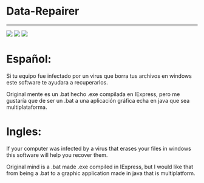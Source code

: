 # Data-Repairer
---
![](https://img.shields.io/badge/version-v1.0.0-blue)
![](https://img.shields.io/badge/build-passing-gree)
![](https://img.shields.io/badge/platform-Win64-yellow)

# Español:
Si tu equipo fue infectado por un virus que borra tus archivos en windows este software te ayudara a recuperarlos. 

Original mente es un .bat hecho .exe compilada en IExpress, pero me gustaría que de ser un .bat a una aplicación gráfica echa en java que sea multiplataforma. 

# Ingles:
If your computer was infected by a virus that erases your files in windows this software will help you recover them. 

Original mind is a .bat made .exe compiled in IExpress, but I would like that from being a .bat to a graphic application made in java that is multiplatform. 
